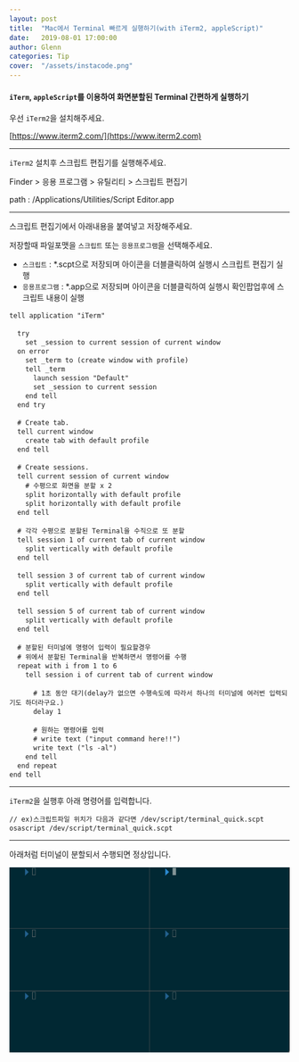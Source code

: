 ```yaml
---
layout: post
title:  "Mac에서 Terminal 빠르게 실행하기(with iTerm2, appleScript)"
date:   2019-08-01 17:00:00
author: Glenn
categories: Tip
cover:  "/assets/instacode.png"
---
```


#### `iTerm`, `appleScript`를 이용하여 화면분할된 Terminal 간편하게 실행하기 


우선 `iTerm2`을 설치해주세요.

[https://www.iterm2.com/](https://www.iterm2.com)

---

`iTerm2` 설치후 스크립트 편집기를 실행해주세요.

Finder > 응용 프로그램 > 유틸리티 > 스크립트 편집기

path : /Applications/Utilities/Script Editor.app

---

스크립트 편집기에서 아래내용을 붙여넣고 저장해주세요.

저장할때 파일포맷을 `스크립트` 또는 `응용프로그램`을 선택해주세요.

- `스크립트` : *.scpt으로 저장되며 아이콘을 더블클릭하여 실행시 스크립트 편집기 실행
- `응용프로그램` : *.app으로 저장되며 아이콘을 더블클릭하여 실행시 확인팝업후에 스크립트 내용이 실행

```applescript
tell application "iTerm"
  
  try
    set _session to current session of current window
  on error
    set _term to (create window with profile)
    tell _term
      launch session "Default"
      set _session to current session
    end tell
  end try
  
  # Create tab.
  tell current window
    create tab with default profile
  end tell
  
  # Create sessions.
  tell current session of current window
    # 수평으로 화면을 분할 x 2
    split horizontally with default profile
    split horizontally with default profile
  end tell
  
  # 각각 수평으로 분할된 Terminal을 수직으로 또 분할
  tell session 1 of current tab of current window
    split vertically with default profile
  end tell
  
  tell session 3 of current tab of current window
    split vertically with default profile
  end tell
  
  tell session 5 of current tab of current window
    split vertically with default profile
  end tell
  
  # 분할된 터미널에 명령어 입력이 필요할경우
  # 위에서 분할된 Terminal을 반복하면서 명령어를 수행
  repeat with i from 1 to 6
    tell session i of current tab of current window
      
      # 1초 동안 대기(delay가 없으면 수행속도에 따라서 하나의 터미널에 여러번 입력되기도 하더라구요.)
      delay 1
      
      # 원하는 명령어를 입력
      # write text ("input command here!!")
      write text ("ls -al")
    end tell
  end repeat
end tell
```

---

`iTerm2`을 실행후 아래 명령어를 입력합니다.

```
// ex)스크립트파일 위치가 다음과 같다면 /dev/script/terminal_quick.scpt
osascript /dev/script/terminal_quick.scpt
```

---

아래처럼 터미널이 분할되서 수행되면 정상입니다.

![분할된 화면 예시 이미지](/assets/tip/terminal_quick_run_img1.png)
